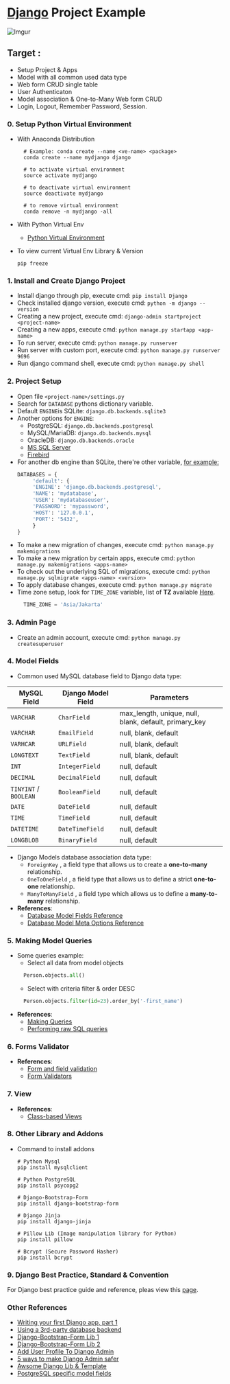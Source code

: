 # [Django](https://www.djangoproject.com/) Project Example
![Imgur](http://i.imgur.com/f1wjEMX.jpg)

## Target :
* Setup Project & Apps
* Model with all common used data type
* Web form CRUD single table
* User Authenticaton
* Model association & One-to-Many Web form CRUD
* Login, Logout, Remember Password, Session.

### 0. Setup Python Virtual Environment
* With Anaconda Distribution
  ```commandline
    # Example: conda create --name <ve-name> <package>
    conda create --name mydjango django
  
    # to activate virtual environment
    source activate mydjango
  
    # to deactivate virtual environment
    source deactivate mydjango
  
    # to remove virtual environment
    conda remove -n mydjango -all
  ```
   
* With Python Virtual Env
    * [Python Virtual Environment](http://python-guide-pt-br.readthedocs.io/en/latest/dev/virtualenvs/)

* To view current Virtual Env Library & Version
    ```commandline
    pip freeze
    ```

### 1. Install and Create Django Project
* Install django through pip, execute cmd: `pip install Django`
* Check installed django version, execute cmd: `python -m django --version`
* Creating a new project, execute cmd: `django-admin startproject <project-name>`
* Creating a new apps, execute cmd: `python manage.py startapp <app-name>`
* To run server, execute cmd: `python manage.py runserver`
* Run server with custom port, execute cmd: `python manage.py runserver 9696`
* Run django command shell, execute cmd: `python manage.py shell`

### 2. Project Setup
* Open file `<project-name>/settings.py`
* Search for `DATABASE` pythons dictionary variable.
* Default `ENGINE`is SQLite: `django.db.backends.sqlite3`
* Another options for `ENGINE`:
	* PostgreSQL: `django.db.backends.postgresql`
	* MySQL/MariaDB: `django.db.backends.mysql`
	* OracleDB: `django.db.backends.oracle`
	* [MS SQL Server](https://django-mssql.readthedocs.io/en/latest/settings.html#databases)
	* [Firebird](https://github.com/maxirobaina/django-firebird)
* For another db engine than SQLite, there're other variable, [for example:](https://docs.djangoproject.com/en/1.11/ref/settings/#std:setting-DATABASES)
	```python
	DATABASES = {
         'default': {
         'ENGINE': 'django.db.backends.postgresql',
         'NAME': 'mydatabase',
         'USER': 'mydatabaseuser',
         'PASSWORD': 'mypassword',
         'HOST': '127.0.0.1',
         'PORT': '5432',
         }
    }
    ```
* To make a new migration of changes, execute cmd: `python manage.py makemigrations`    
* To make a new migration by certain apps, execute cmd: `python manage.py makemigrations <apps-name>`
* To check out the underlying SQL of migrations, execute cmd: `python manage.py sqlmigrate <apps-name> <version>`
* To apply database changes, execute cmd: `python manage.py migrate`	
* Time zone setup, look for `TIME_ZONE` variable, list of **TZ** available [Here](https://en.wikipedia.org/wiki/List_of_tz_database_time_zones).
    ```python
      TIME_ZONE = 'Asia/Jakarta'
    ```

### 3. Admin Page
 * Create an admin account, execute cmd: `python manage.py createsuperuser`

### 4. Model Fields
* Common used MySQL database field to Django data type:

| MySQL Field| Django Model Field | Parameters |
|---|---|---|
| `VARCHAR` | `CharField` | max_length, unique, null, blank, default, primary_key |
| `VARCHAR` | `EmailField` | null, blank, default |
| `VARHCAR` | `URLField` | null, blank, default |
| `LONGTEXT` | `TextField` | null, blank, default |
| `INT` | `IntegerField` | null, default |
| `DECIMAL` | `DecimalField` | null, default |
| `TINYINT` / `BOOLEAN` | `BooleanField` | null, default |
| `DATE` | `DateField` | null, default |
| `TIME` | `TimeField` | null, default |
| `DATETIME` | `DateTimeField` | null, default |
| `LONGBLOB` | `BinaryField` | null, default |

* Django Models database association data type:
    * `ForeignKey` , a field type that allows us to create a **one-to-many** relationship.
    * `OneToOneField` , a field type that allows us to define a strict **one-to-one** relationship.
    * `ManyToManyField` , a field type which allows us to define a **many-to-many** relationship.
* __References__:
    * [Database Model Fields Reference](https://docs.djangoproject.com/en/1.11/ref/models/fields/)
    * [Database Model Meta Options Reference](https://docs.djangoproject.com/en/1.11/ref/models/options/)

### 5. Making Model Queries
* Some queries example:
    * Select all data from model objects
    ```python
      Person.objects.all() 
    ```
    * Select with criteria filter & order DESC
    ```python
      Person.objects.filter(id=23).order_by('-first_name')
    ``` 
* __References__:
    * [Making Queries](https://docs.djangoproject.com/en/1.11/topics/db/queries/)
    * [Performing raw SQL queries](https://docs.djangoproject.com/en/1.11/topics/db/sql/)

### 6. Forms Validator
* __References__:
    * [Form and field validation](https://docs.djangoproject.com/en/1.11/ref/forms/validation/)
    * [Form Validators](https://docs.djangoproject.com/en/1.11/ref/validators/)

### 7. View
* __References__:
    * [Class-based Views](https://docs.djangoproject.com/en/1.10/topics/class-based-views/)

### 8. Other Library and Addons
* Command to install addons
    ```commandline    
    # Python Mysql
    pip install mysqlclient
      
    # Python PostgreSQL
    pip install psycopg2
      
    # Django-Bootstrap-Form
    pip install django-bootstrap-form
     
    # Django Jinja
    pip install django-jinja
     
    # Pillow Lib (Image manipulation library for Python)
    pip install pillow
     
    # Bcrypt (Secure Password Hasher)
    pip install bcrypt 
    ```
            
### 9. Django Best Practice, Standard & Convention
For Django best practice guide and reference, pleas view this [page](djangobestpractice/readme.md).

### Other References
* [Writing your first Django app, part 1](https://docs.djangoproject.com/en/1.11/intro/tutorial01/)
* [Using a 3rd-party database backend](https://docs.djangoproject.com/en/1.11/ref/databases/#using-a-3rd-party-database-backend)
* [Django-Bootstrap-Form Lib 1](https://django-bootstrap-form.readthedocs.io/en/latest/)
* [Django-Bootstrap-Form Lib 2](https://github.com/tzangms/django-bootstrap-form)
* [Add User Profile To Django Admin](https://simpleisbetterthancomplex.com/tutorial/2016/11/23/how-to-add-user-profile-to-django-admin.html)
* [5 ways to make Django Admin safer](https://hackernoon.com/5-ways-to-make-django-admin-safer-eb7753698ac8)
* [Awsome Django Lib & Template](http://awesome-django.com/)
* [PostgreSQL specific model fields](https://docs.djangoproject.com/en/1.11/ref/contrib/postgres/fields/)